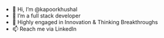 - 👋 Hi, I’m @kapoorkhushal
- 👀 I’m a full stack developer
- 🌱 Highly engaged in Innovation & Thinking Breakthroughs
- 📫 Reach me via LinkedIn 

<!---
kapoorkhushal/kapoorkhushal is a ✨ special ✨ repository because its `README.md` (this file) appears on your GitHub profile.
You can click the Preview link to take a look at your changes.
--->
